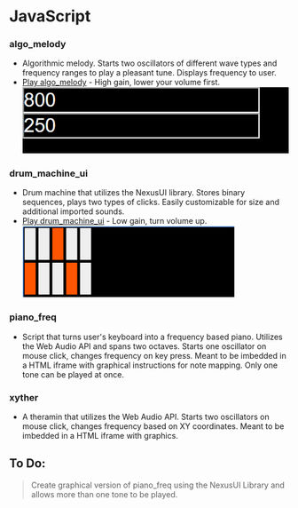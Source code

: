 # JavaScript

### algo_melody
* Algorithmic melody. Starts two oscillators of different wave types and frequency ranges to play a pleasant tune.  Displays frequency to user.   
* [Play algo_melody](https://rawgit.com/SageWare/JavaScript/master/algo_melody/index.html) - High gain, lower your volume first.
![ ](https://github.com/SageWare/JavaScript/blob/master/algo_melody/capture.png?raw=true)

### drum_machine_ui
* Drum machine that utilizes the NexusUI library. Stores binary sequences, plays two types of clicks. Easily customizable for size and additional imported sounds.
* [Play drum_machine_ui](https://cdn.rawgit.com/SageWare/JavaScript/8d7165c9/drum_machine_ui/index.html) - Low gain, turn volume up.  
![ ](https://github.com/SageWare/JavaScript/blob/master/drum_machine_ui/capture.png?raw=true)

### piano_freq
* Script that turns user's keyboard into a frequency based piano. Utilizes the Web Audio API and spans two octaves.  Starts one oscillator on mouse click, changes frequency on key press. Meant to be imbedded in a HTML iframe with graphical instructions for note mapping. Only one tone can be played at once.

### xyther
* A theramin that utilizes the Web Audio API.  Starts two oscillators on mouse click, changes frequency based on XY coordinates. Meant to be imbedded in a HTML iframe with graphics.

## To Do:
> Create graphical version of piano_freq using the NexusUI Library and allows more than one tone to be played.
